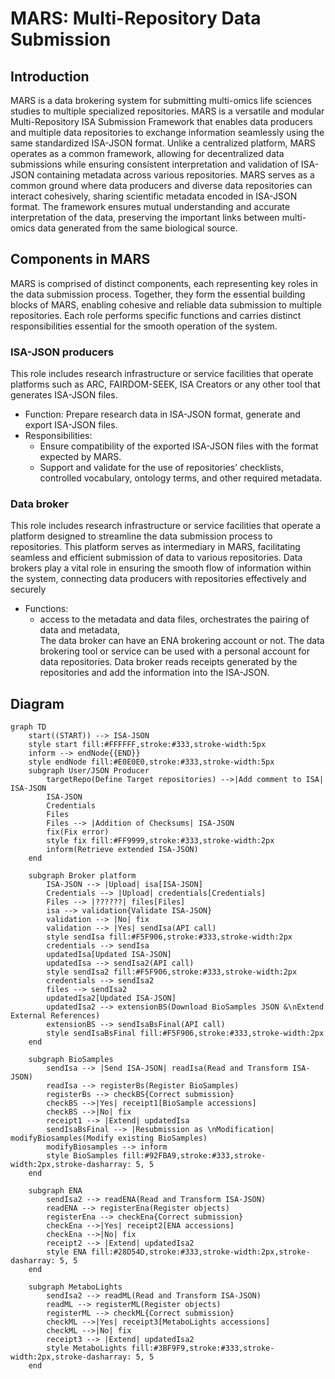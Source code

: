 # MARS: Multi-Repository Data Submission

## Introduction
MARS is a data brokering system for submitting multi-omics life sciences studies to multiple specialized repositories.
MARS is a versatile and modular Multi-Repository ISA Submission Framework that enables data producers and multiple data repositories to exchange information seamlessly using the same standardized ISA-JSON format. Unlike a centralized platform, MARS operates as a common framework, allowing for decentralized data submissions while ensuring consistent interpretation and validation of ISA-JSON containing metadata across various repositories.
MARS serves as a common ground where data producers and diverse data repositories can interact cohesively, sharing scientific metadata encoded in ISA-JSON format. The framework ensures mutual understanding and accurate interpretation of the data, preserving the important links between multi-omics data generated from the same biological source.

## Components in MARS
MARS is comprised of distinct components, each representing key roles in the data submission process. Together, they form the essential building blocks of MARS, enabling cohesive and reliable data submission to multiple repositories.
Each role performs specific functions and carries distinct responsibilities essential for the smooth operation of the system.

### ISA-JSON producers
This role includes research infrastructure or service facilities that operate platforms such as ARC, FAIRDOM-SEEK, ISA Creators or any other tool that generates ISA-JSON files.
* Function: Prepare research data in ISA-JSON format, generate and export ISA-JSON files.
* Responsibilities:
  * Ensure compatibility of the exported ISA-JSON files with the format expected by MARS.
  * Support and validate for the use of repositories’ checklists, controlled vocabulary, ontology terms, and other required metadata.
 
### Data broker
This role includes research infrastructure or service facilities that operate a platform designed to streamline the data submission process to repositories. This platform serves as intermediary in MARS, facilitating seamless and efficient submission of data to various repositories. Data brokers play a vital role in ensuring the smooth flow of information within the system, connecting data producers with repositories effectively and securely
* Functions:
  * access to the metadata and data files, orchestrates the pairing of data and metadata,  
The data broker can have an ENA brokering account or not. The data brokering tool or service can be used with a personal account for data repositories.
Data broker reads receipts generated by the repositories and add the information into the ISA-JSON.

## Diagram
````mermaid
graph TD
    start((START)) --> ISA-JSON
    style start fill:#FFFFFF,stroke:#333,stroke-width:5px
    inform --> endNode{{END}}
    style endNode fill:#E0E0E0,stroke:#333,stroke-width:5px
    subgraph User/JSON Producer
        targetRepo(Define Target repositories) -->|Add comment to ISA| ISA-JSON
        ISA-JSON
        Credentials
        Files
        Files --> |Addition of Checksums| ISA-JSON
        fix(Fix error)
        style fix fill:#FF9999,stroke:#333,stroke-width:2px
        inform(Retrieve extended ISA-JSON)
    end

    subgraph Broker platform
        ISA-JSON --> |Upload| isa[ISA-JSON]
        Credentials --> |Upload| credentials[Credentials]
        Files --> |??????| files[Files]
        isa --> validation{Validate ISA-JSON}
        validation --> |No| fix
        validation --> |Yes| sendIsa(API call)
        style sendIsa fill:#F5F906,stroke:#333,stroke-width:2px
        credentials --> sendIsa
        updatedIsa[Updated ISA-JSON]
        updatedIsa --> sendIsa2(API call)
        style sendIsa2 fill:#F5F906,stroke:#333,stroke-width:2px
        credentials --> sendIsa2
        files --> sendIsa2
        updatedIsa2[Updated ISA-JSON]
        updatedIsa2 --> extensionBS(Download BioSamples JSON &\nExtend External References)
        extensionBS --> sendIsaBsFinal(API call)
        style sendIsaBsFinal fill:#F5F906,stroke:#333,stroke-width:2px
    end

    subgraph BioSamples
        sendIsa --> |Send ISA-JSON| readIsa(Read and Transform ISA-JSON)
        readIsa --> registerBs(Register BioSamples)
        registerBs --> checkBS{Correct submission}
        checkBS -->|Yes| receipt1[BioSample accessions]
        checkBS -->|No| fix
        receipt1 --> |Extend| updatedIsa
        sendIsaBsFinal --> |Resubmission as \nModification| modifyBiosamples(Modify existing BioSamples)
        modifyBiosamples --> inform
        style BioSamples fill:#92FBA9,stroke:#333,stroke-width:2px,stroke-dasharray: 5, 5
    end

    subgraph ENA
        sendIsa2 --> readENA(Read and Transform ISA-JSON)
        readENA --> registerEna(Register objects)
        registerEna --> checkEna{Correct submission}
        checkEna -->|Yes| receipt2[ENA accessions]
        checkEna -->|No| fix
        receipt2 --> |Extend| updatedIsa2
        style ENA fill:#28D54D,stroke:#333,stroke-width:2px,stroke-dasharray: 5, 5
    end

    subgraph MetaboLights
        sendIsa2 --> readML(Read and Transform ISA-JSON)
        readML --> registerML(Register objects)
        registerML --> checkML{Correct submission}
        checkML -->|Yes| receipt3[MetaboLights accessions]
        checkML -->|No| fix
        receipt3 --> |Extend| updatedIsa2
        style MetaboLights fill:#3BF9F9,stroke:#333,stroke-width:2px,stroke-dasharray: 5, 5
    end
````
